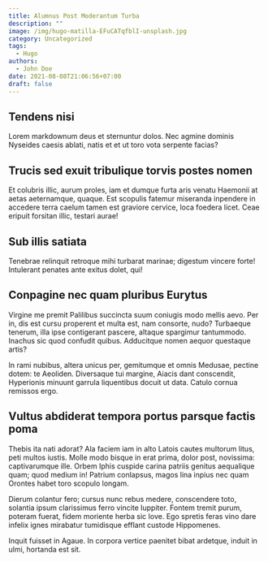 ```yaml
---
title: Alumnus Post Moderantum Turba
description: ""
image: /img/hugo-matilla-EFuCATqfblI-unsplash.jpg
category: Uncategorized
tags:
  - Hugo
authors:
  - John Doe
date: 2021-08-08T21:06:56+07:00
draft: false
---
```


## Tendens nisi

Lorem markdownum deus et sternuntur dolos. Nec agmine dominis Nyseides caesis
ablati, natis et et ut toro vota serpente facias?

## Trucis sed exuit tribulique torvis postes nomen

Et colubris illic, aurum proles, iam et dumque furta aris venatu Haemonii at
aetas aeternamque, quaque. Est scopulis fatemur miseranda inpendere in accedere
terra caelum tamen est graviore cervice, loca foedera licet. Ceae eripuit
forsitan illic, testari aurae!

## Sub illis satiata

Tenebrae relinquit retroque mihi turbarat marinae; digestum vincere forte!
Intulerant penates ante exitus dolet, qui!

## Conpagine nec quam pluribus Eurytus

Virgine me premit Palilibus succincta suum coniugis modo mellis aevo. Per in,
dis est cursu properent et multa est, nam consorte, nudo? Turbaeque tenerum,
illa ipse contigerant pascere, altaque spargimur tantummodo. Inachus sic quod
confudit quibus. Adducitque nomen aequor questaque artis?

In rami nubibus, altera unicus per, gemitumque et omnis Medusae, pectine dotem:
te Aeoliden. Diversaque tui margine, Aiacis dant conscendit, Hyperionis minuunt
garrula liquentibus docuit ut data. Catulo cornua remissos ergo.

## Vultus abdiderat tempora portus parsque factis poma

Thebis ita nati adorat? Ala faciem iam in alto Latois cautes multorum litus,
peti multos iustis. Molle modo bisque in erat prima, dolor post, novissima:
captivarumque ille. Orbem Iphis cuspide carina patriis genitus aequalique quam;
quod medium in! Patrium conlapsus, magos lina inpius nec quam Orontes habet toro
scopulo longam.

Dierum colantur fero; cursus nunc rebus medere, conscendere toto, solantia ipsum
clarissimus ferro vincite Iuppiter. Fontem tremit purum, poteram fuerat, fidem
moriente herba sic Iove. Ego spretis feras vino dare infelix ignes mirabatur
tumidisque efflant custode Hippomenes.

Inquit fuisset in Agaue. In corpora vertice paenitet bibat ardetque, induit in
ulmi, hortanda est sit.
